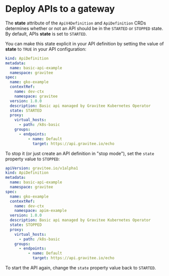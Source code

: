 # Deploy APIs to a gateway

The **state** attribute of the `ApiV4Definition` and `ApiDefinition` CRDs determines whether or not an API should be in the `STARTED` or `STOPPED` state. By default, APIs **state** is set to `STARTED`.

You can make this state explicit in your API definition by setting the value of **state** to `TRUE` in your API configuration:

```yaml
kind: ApiDefinition
metadata:
  name: basic-api-example
  namespace: gravitee
spec:
  name: gko-example
  contextRef:
    name: dev-ctx
    namespace: gravitee
  version: 1.0.0
  description: Basic api managed by Gravitee Kubernetes Operator
  state: STARTED
  proxy:
    virtual_hosts:
      - path: /k8s-basic
    groups:
      - endpoints:
          - name: Default
            target: https://api.gravitee.io/echo
```

To stop it (or just create an API definition in "stop mode"), set the `state` property value to `STOPPED`:

```yaml
apiVersion: gravitee.io/v1alpha1
kind: ApiDefinition
metadata:
  name: basic-api-example
  namespace: gravitee
spec:
  name: gko-example
  contextRef:
    name: dev-ctx
    namespace: apim-example
  version: 1.0.0
  description: Basic api managed by Gravitee Kubernetes Operator
  state: STOPPED
  proxy:
    virtual_hosts:
      - path: /k8s-basic
    groups:
      - endpoints:
          - name: Default
            target: https://api.gravitee.io/echo
```

To start the API again, change the `state` property value back to `STARTED`.

